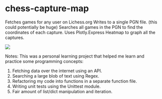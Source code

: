 # chess-capture-map
Fetches games for any user on Lichess.org
Writes to a single PGN file. (this could potentially be huge)
Searches all games in the PGN to find the coordinates of each capture. 
Uses Plotly.Express Heatmap to graph all the captures. 

![](https://github.com/tomasquinones/chess-capture-map/blob/c88828af154432d2056005f6792487e2d56e5929/sample_capture_heatmap.png)

Notes:
This was a personal learning project that helped me learn and practice some programming concepts:
1. Fetching data over the internet using an API.
2. Searching a large blob of text using Regex.
3. Refactoring my code into functions in a separate function file.
4. Writing unit tests using the Unittest module.
5. Fair amount of list/dict manipulation and iteration.
